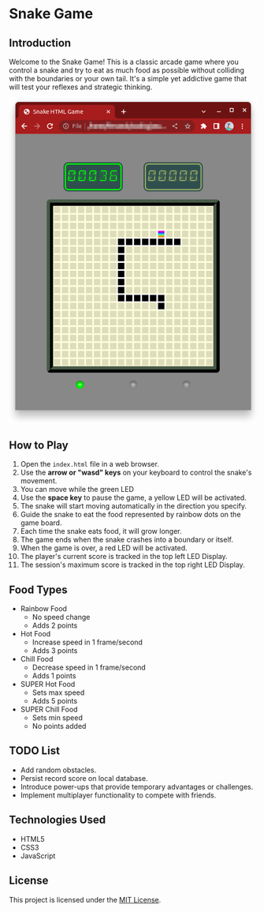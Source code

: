 # Snake Game

## Introduction

Welcome to the Snake Game! This is a classic arcade game where you control a snake and try to eat as much food as possible without colliding with the boundaries or your own tail. It's a simple yet addictive game that will test your reflexes and strategic thinking.

![Snake Game Screenshot](screenshots/screenshot3.png)

## How to Play

1. Open the `index.html` file in a web browser.
2. Use the **arrow or "wasd" keys** on your keyboard to control the snake's movement.
3. You can move while the green LED
4. Use the **space key** to pause the game, a yellow LED will be activated.
5. The snake will start moving automatically in the direction you specify.
6. Guide the snake to eat the food represented by rainbow dots on the game board.
7. Each time the snake eats food, it will grow longer.
8. The game ends when the snake crashes into a boundary or itself.
9. When the game is over, a red LED will be activated.
10. The player's current score is tracked in the top left LED Display.
11. The session's maximum score is tracked in the top right LED Display.

## Food Types

-   Rainbow Food
    -   No speed change
    -   Adds 2 points
-   Hot Food
    -   Increase speed in 1 frame/second
    -   Adds 3 points
-   Chill Food
    -   Decrease speed in 1 frame/second
    -   Adds 1 points
-   SUPER Hot Food
    -   Sets max speed
    -   Adds 5 points
-   SUPER Chill Food
    -   Sets min speed
    -   No points added

## TODO List

-   Add random obstacles.
-   Persist record score on local database.
-   Introduce power-ups that provide temporary advantages or challenges.
-   Implement multiplayer functionality to compete with friends.

## Technologies Used

-   HTML5
-   CSS3
-   JavaScript

## License

This project is licensed under the [MIT License](LICENSE).
